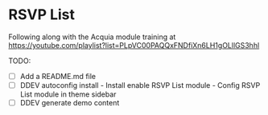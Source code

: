 # RSVP List

Following along with the Acquia module training at https://youtube.com/playlist?list=PLpVC00PAQQxFNDfiXn6LH1gOLllGS3hhl


TODO:
- [ ] Add a README.md file
- [ ] DDEV autoconfig install
      - Install enable RSVP List module
      - Config RSVP List module in theme sidebar
- [ ] DDEV generate demo content
